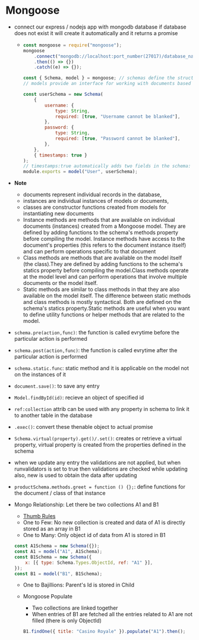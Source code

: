 # Mongoose

-   connect our express / nodejs app with mongodb database if database does not exist it will create it automatically and it returns a promise

    -   ```js
        const mongoose = require("mongoose");
        mongoose
            .connect("mongodb://localhost:port_number(27017)/database_name")
            .then(() => {})
            .catch((e) => {});

        const { Schema, model } = mongoose; // schemas define the structure and behavior of documents,
        // models provide an interface for working with documents based on schemas,

        const userSchema = new Schema(
            {
                username: {
                    type: String,
                    required: [true, "Username cannot be blanked"],
                },
                password: {
                    type: String,
                    required: [true, "Password cannot be blanked"],
                },
            },
            { timestamps: true }
        );
        // timestamps:true automatically adds two fields in the schema: createdAt, updatedAt
        module.exports = model("User", userSchema);
        ```

-   **Note**

    -   documents represent individual records in the database,
    -   instances are individual instances of models or documents,
    -   classes are constructor functions created from models for instantiating new documents
    -   Instance methods are methods that are available on individual documents (instances) created from a Mongoose model. They are defined by adding functions to the schema's methods property before compiling the model. Instance methods have access to the document's properties (this refers to the document instance itself) and can perform operations specific to that document
    -   Class methods are methods that are available on the model itself (the class).They are defined by adding functions to the schema's statics property before compiling the model.Class methods operate at the model level and can perform operations that involve multiple documents or the model itself.
    -   Static methods are similar to class methods in that they are also available on the model itself. The difference between static methods and class methods is mostly syntactical. Both are defined on the schema's statics property.Static methods are useful when you want to define utility functions or helper methods that are related to the model.

-   `schema.pre(action,func)`: the function is called evrytime before the particular action is performed
-   `schema.post(action,func)`: the function is called evrytime after the particular action is performed
-   `schema.static.func`: static method and it is applicable on the model not on the instances of it
-   `document.save()`: to save any entry
-   `Model.findById(id)`: recieve an object of specified id
-   `ref:collection` attrib can be used with any property in schema to link it to another table in the database
-   `.exec()`: convert these thenable object to actual promise
-   `Schema.virtual(property).get()/.set()`: creates or retrieve a virtual property, virtual property is created from the properties defined in the schema
-   when we update any entry the validations are not applied, but when runvalidators is set to true then validations are checked while updating also, new is used to obtain the data after updating
-   `productSchema.methods.greet = function () {};`: define functions for the document / class of that instance

-   Mongo Relationship: Let there be two collections A1 and B1

    -   <a href="https://www.mongodb.com/blog/post/6-rules-of-thumb-for-mongodb-schema-design"> Thumb Rules</a>
    -   One to Few: No new collection is created and data of A1 is directly stored as an array in B1
    -   One to Many: Only object id of data from A1 is stored in B1

    ```js
    const A1Schema = new Schema({});
    const A1 = model("A1", A1Schema);
    const B1Schema = new Schema({
        x: [{ type: Schema.Types.ObjectId, ref: "A1" }],
    });
    const B1 = model("B1", B1Schema);
    ```

    -   One to Bajillions: Parent's Id is stored in Child

    -   Mongoose Populate

        -   Two collections are linked together
        -   When entries of B1 are fetched all the entries related to A1 are not filled (there is only ObjectId)

        ```js
        B1.findOne({ title: "Casino Royale" }).populate("A1").then();
        ```
